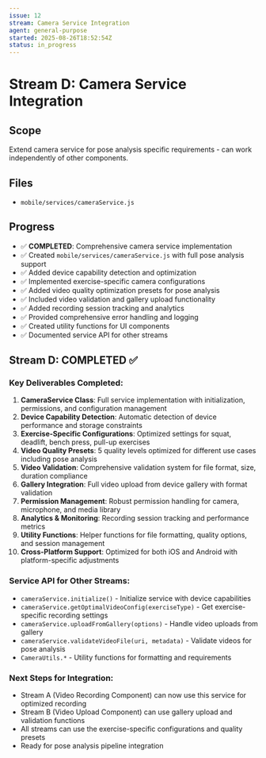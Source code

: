```yaml
---
issue: 12
stream: Camera Service Integration
agent: general-purpose
started: 2025-08-26T18:52:54Z
status: in_progress
---
```


# Stream D: Camera Service Integration

## Scope
Extend camera service for pose analysis specific requirements - can work independently of other components.

## Files
- `mobile/services/cameraService.js`

## Progress
- ✅ **COMPLETED**: Comprehensive camera service implementation
- ✅ Created `mobile/services/cameraService.js` with full pose analysis support
- ✅ Added device capability detection and optimization
- ✅ Implemented exercise-specific camera configurations
- ✅ Added video quality optimization presets for pose analysis
- ✅ Included video validation and gallery upload functionality
- ✅ Added recording session tracking and analytics
- ✅ Provided comprehensive error handling and logging
- ✅ Created utility functions for UI components
- ✅ Documented service API for other streams

## Stream D: COMPLETED ✅

### Key Deliverables Completed:
1. **CameraService Class**: Full service implementation with initialization, permissions, and configuration management
2. **Device Capability Detection**: Automatic detection of device performance and storage constraints
3. **Exercise-Specific Configurations**: Optimized settings for squat, deadlift, bench press, pull-up exercises
4. **Video Quality Presets**: 5 quality levels optimized for different use cases including pose analysis
5. **Video Validation**: Comprehensive validation system for file format, size, duration compliance
6. **Gallery Integration**: Full video upload from device gallery with format validation
7. **Permission Management**: Robust permission handling for camera, microphone, and media library
8. **Analytics & Monitoring**: Recording session tracking and performance metrics
9. **Utility Functions**: Helper functions for file formatting, quality options, and session management
10. **Cross-Platform Support**: Optimized for both iOS and Android with platform-specific adjustments

### Service API for Other Streams:
- `cameraService.initialize()` - Initialize service with device capabilities
- `cameraService.getOptimalVideoConfig(exerciseType)` - Get exercise-specific recording settings
- `cameraService.uploadFromGallery(options)` - Handle video uploads from gallery
- `cameraService.validateVideoFile(uri, metadata)` - Validate videos for pose analysis
- `CameraUtils.*` - Utility functions for formatting and requirements

### Next Steps for Integration:
- Stream A (Video Recording Component) can now use this service for optimized recording
- Stream B (Video Upload Component) can use gallery upload and validation functions
- All streams can use the exercise-specific configurations and quality presets
- Ready for pose analysis pipeline integration